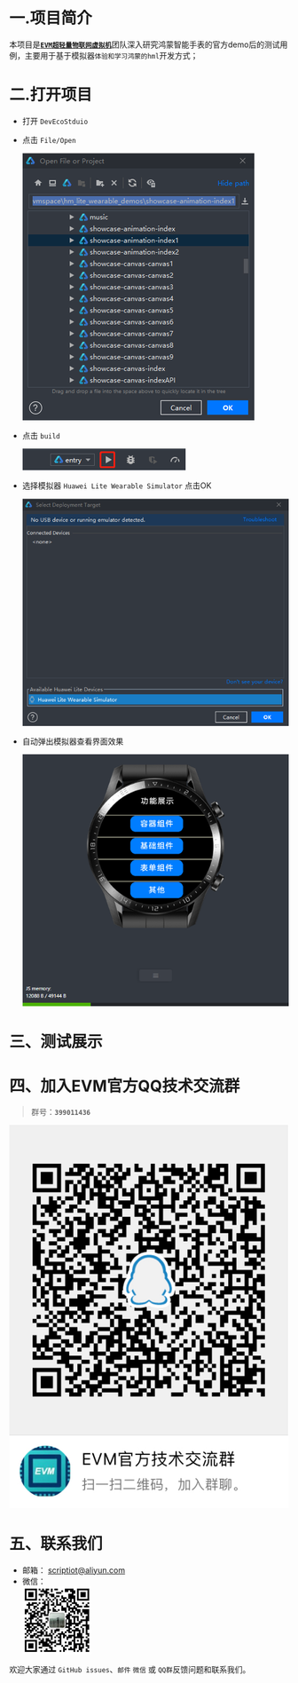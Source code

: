 一.项目简介
========================================


本项目是[**`EVM超轻量物联网虚拟机`**](https://gitee.com/scriptiot/evm)团队深入研究鸿蒙智能手表的官方demo后的测试用例，主要用于基于模拟器`体验和学习鸿蒙的hml`开发方式；



二.打开项目
========================================


+ 打开 `DevEcoStduio`

+ 点击 `File/Open`

    ![open_projects](images/open_projects.png)

+ 点击 `build`

    ![run](images/run.png)

+ 选择模拟器 `Huawei Lite Wearable Simulator` 点击OK

    ![simulator](images/simulator.png)

+ 自动弹出模拟器查看界面效果

    ![showcase_index](images/showcase_index.png)


三、测试展示
========================================



四、加入EVM官方QQ技术交流群
========================================

> 群号：**`399011436`**

![evm](images/QQ.jpg)

五、联系我们
========================================
+ 邮箱： scriptiot@aliyun.com
+ 微信：  
    ![evm](images/djf.png)

欢迎大家通过 `GitHub issues`、`邮件` `微信` 或 `QQ群`反馈问题和联系我们。